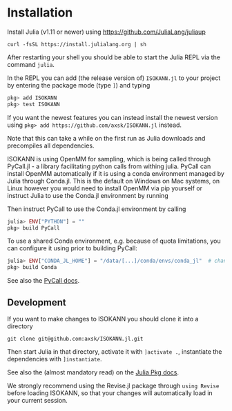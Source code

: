 # Installation

Install Julia (v1.11 or newer) using https://github.com/JuliaLang/juliaup

```
curl -fsSL https://install.julialang.org | sh
```

After restarting your shell you should be able to start the Julia REPL via the command `julia`.

In the REPL you can add (the release version of) `ISOKANN.jl` to your project by entering the package mode (type `]`) and typing

```julia
pkg> add ISOKANN
pkg> test ISOKANN
```

If you want the newest features you can instead install the newest version using `pkg> add https://github.com/axsk/ISOKANN.jl` instead.

Note that this can take a while on the first run as Julia downloads and precompiles all dependencies.

ISOKANN is using OpenMM for sampling, which is being called through PyCall.jl - a library facilitating python calls from withing julia.
PyCall can install OpenMM automatically if it is using a conda environment managed by Julia through Conda.jl.
This is the default on Windows on Mac systems, on Linux however you would need to install OpenMM via pip yourself or instruct Julia to use the Conda.jl environment by running


Then instruct PyCall to use the Conda.jl environment by calling
```julia
julia> ENV["PYTHON"] = ""
pkg> build PyCall
```

To use a shared Conda environment, e.g. because of quota limitations, you can configure it using prior to building PyCall:
```julia
julia> ENV["CONDA_JL_HOME"] = "/data/[...]/conda/envs/conda_jl"  # change this to your path, which contains bin/conda etc.
pkg> build Conda
```

See also the [PyCall docs](https://github.com/JuliaPy/PyCall.jl?tab=readme-ov-file#specifying-the-python-version).

## Development

If you want to make changes to ISOKANN you should clone it into a directory

`git clone git@github.com:axsk/ISOKANN.jl.git`

Then start Julia in that directory, activate it with `]activate .`,
instantiate the dependencies with `]instantiate`.

See also the (almost mandatory read) on the [Julia Pkg docs](https://pkgdocs.julialang.org/v1/).

We strongly recommend using the Revise.jl package through `using Revise` before loading ISOKANN, so that your changes will automatically load in your current session.

